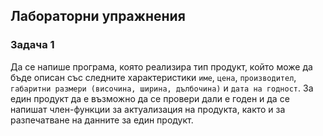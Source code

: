 ﻿## Лабораторни упражнения  
### Задача 1  
Да се напише програма, която реализира тип продукт, който може да бъде описан със следните характеристики 
`име`, `цена`, `производител`, `габаритни размери (височина, ширина, дълбочина)` и `дата на годност`. За един продукт да е възможно да се провери дали е годен
и да се напишат член-функции за актуализация на продукта, както и за разпечатване на данните за един продукт.